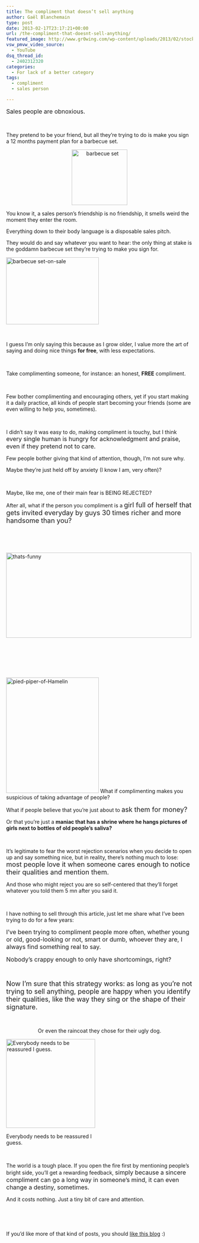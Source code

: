 ```yaml
---
title: The compliment that doesn’t sell anything
author: Gaël Blanchemain
type: post
date: 2013-02-17T23:17:21+00:00
url: /the-compliment-that-doesnt-sell-anything/
featured_image: http://www.gr0wing.com/wp-content/uploads/2013/02/stock-dropping.jpg
vsw_pmvw_video_source:
  - YouTube
dsq_thread_id:
  - 2402312320
categories:
  - For lack of a better category
tags:
  - compliment
  - sales person

---
```

<span style="font-size: 16px;">Sales people are obnoxious.</span>

&nbsp;

They pretend to be your friend, but all they&#8217;re trying to do is make you sign a 12 months payment plan for a barbecue set.

<p style="text-align: center;">
  <img class="aligncenter  wp-image-4718" alt="barbecue set" src="http://www.gr0wing.com/wp-content/uploads/2013/02/barbecue-set.jpg" width="150" height="150" srcset="https://www.gr0wing.com/wp-content/uploads/2013/02/barbecue-set.jpg 250w, https://www.gr0wing.com/wp-content/uploads/2013/02/barbecue-set-150x150.jpg 150w" sizes="(max-width: 150px) 100vw, 150px" />
</p>

<p style="text-align: center;">
  <!--more-->
</p>

You know it, a sales person&#8217;s friendship is no friendship, it smells weird the moment they enter the room.

Everything down to their body language is a disposable sales pitch.

They would do and say whatever you want to hear: the only thing at stake is the goddamn barbecue set they&#8217;re trying to make you sign for.

<img class="aligncenter size-full wp-image-4723" alt="barbecue set-on-sale" src="http://www.gr0wing.com/wp-content/uploads/2013/02/barbecue-set-on-sale.jpg" width="250" height="181" /> 

&nbsp;

I guess I&#8217;m only saying this because as I grow older, I value more the art of saying and doing nice things **for free**, with less expectations.

&nbsp;

Take complimenting someone, for instance: an honest, **FREE** compliment.

&nbsp;

Few bother complimenting and encouraging others, yet if you start making it a daily practice, all kinds of people start becoming your friends (some are even willing to help you, sometimes).

&nbsp;

I didn&#8217;t say it was easy to do, making compliment is touchy, but I think <span style="font-size: 16px;">every single human is hungry for acknowledgment and praise, even if they pretend not to care.</span>

Few people bother giving that kind of attention, though, I&#8217;m not sure why.

Maybe they&#8217;re just held off by anxiety (I know I am, very often)?

&nbsp;

Maybe, like me, one of their main fear is BEING REJECTED?

After all, what if the person you compliment is a <span style="font-size: 18px;">girl full of herself that gets invited everyday by guys 30 times richer and more handsome than you?</span>

&nbsp;

&nbsp;

<img class="alignleft size-full wp-image-4731" alt="thats-funny" src="http://www.gr0wing.com/wp-content/uploads/2013/02/thats-funny.gif" width="500" height="230" /> 

&nbsp;

&nbsp;

&nbsp;

<img class="wp-image-4728 alignleft" alt="pied-piper-of-Hamelin" src="http://www.gr0wing.com/wp-content/uploads/2013/02/pied-piper-of-Hamelin.jpg" width="250" height="312" srcset="https://www.gr0wing.com/wp-content/uploads/2013/02/pied-piper-of-Hamelin.jpg 320w, https://www.gr0wing.com/wp-content/uploads/2013/02/pied-piper-of-Hamelin-240x300.jpg 240w" sizes="(max-width: 250px) 100vw, 250px" /> What if complimenting makes you suspicious of taking advantage of people?

What if people believe that you&#8217;re just about to <span style="font-size: 18px;">ask them for money?</span>

Or that you&#8217;re just a **maniac that has a shrine where he hangs pictures of girls next to bottles of old people&#8217;s saliva?**

&nbsp;

It&#8217;s legitimate to fear the worst rejection scenarios when you decide to open up and say something nice, but in reality, there&#8217;s nothing much to lose: <span style="font-size: 18px;">most people love it when someone cares enough to notice their qualities and mention them.</span>

And those who might reject you are so self-centered that they&#8217;ll forget whatever you told them 5 mn after you said it.

&nbsp;

I have nothing to sell through this article, just let me share what I&#8217;ve been trying to do for a few years:

<span style="font-size: 16px;">I&#8217;ve been trying to compliment people more often, whether young or old, good-looking or not, smart or dumb, whoever they are, I always find something real to say.</span>

<span style="font-size: 16px;">Nobody&#8217;s crappy enough to only have shortcomings, right?<br /> </span>

&nbsp;

<span style="font-size: 18px;">Now I&#8217;m sure that this strategy works: as long as you&#8217;re not trying to sell anything, people are happy when you identify their qualities, like the way they sing or the shape of their signature.</span>

&nbsp;

<p style="text-align: center;">
  Or even the raincoat they chose for their ugly dog.
</p>

<div id="attachment_4762" style="width: 250px" class="wp-caption aligncenter">
  <img aria-describedby="caption-attachment-4762" class=" wp-image-4762  aligncenter" alt="Everybody needs to be reassured I guess." src="http://www.gr0wing.com/wp-content/uploads/2013/02/dogs-raincoat.jpg" width="240" height="240" srcset="https://www.gr0wing.com/wp-content/uploads/2013/02/dogs-raincoat.jpg 400w, https://www.gr0wing.com/wp-content/uploads/2013/02/dogs-raincoat-150x150.jpg 150w, https://www.gr0wing.com/wp-content/uploads/2013/02/dogs-raincoat-300x300.jpg 300w" sizes="(max-width: 240px) 100vw, 240px" />
  
  <p id="caption-attachment-4762" class="wp-caption-text">
    Everybody needs to be reassured I guess.
  </p>
</div>

&nbsp;

The world is a tough place. If you open the fire first by mentioning people&#8217;s bright side, you&#8217;ll get a rewarding feedback, <span style="font-size: 16px;">simply because a sincere compliment can go a long way in someone&#8217;s mind, it can even change a destiny, sometimes.</span>

And it costs nothing. Just a tiny bit of care and attention.

&nbsp;

&nbsp;

If you&#8217;d like more of that kind of posts, you should <a href="http://www.facebook.com/GrowingTheRootsOfHappiness?ref=hl" target="_blank">like this blog</a> :)

&nbsp;